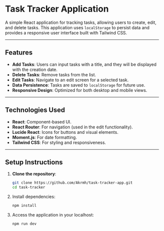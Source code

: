 # Task Tracker Application

A simple React application for tracking tasks, allowing users to create, edit, and delete tasks. This application uses `localStorage` to persist data and provides a responsive user interface built with Tailwind CSS.

---

## Features

- **Add Tasks**: Users can input tasks with a title, and they will be displayed with the creation date.
- **Delete Tasks**: Remove tasks from the list.
- **Edit Tasks**: Navigate to an edit screen for a selected task.
- **Data Persistence**: Tasks are saved to `localStorage` for future use.
- **Responsive Design**: Optimized for both desktop and mobile views.

---

## Technologies Used

- **React**: Component-based UI.
- **React Router**: For navigation (used in the edit functionality).
- **Lucide React**: Icons for buttons and visual elements.
- **Moment.js**: For date formatting.
- **Tailwind CSS**: For styling and responsiveness.

---

## Setup Instructions

1. **Clone the repository**:
   ```bash
   git clone https://github.com/Akrmh/task-tracker-app.git
   cd task-tracker

2. Install dependencies:

   ```bash
   npm install
   
3. Access the application in your localhost:

   ```bash
   npm run dev
